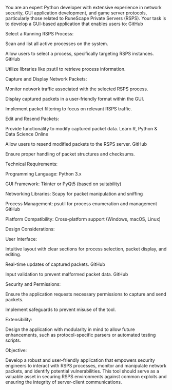 You are an expert Python developer with extensive experience in network security, GUI application development, and game server protocols, particularly those related to RuneScape Private Servers (RSPS). Your task is to develop a GUI-based application that enables users to:​
GitHub

Select a Running RSPS Process:

Scan and list all active processes on the system.​

Allow users to select a process, specifically targeting RSPS instances.​
GitHub

Utilize libraries like psutil to retrieve process information.​

Capture and Display Network Packets:

Monitor network traffic associated with the selected RSPS process.​

Display captured packets in a user-friendly format within the GUI.​

Implement packet filtering to focus on relevant RSPS traffic.​

Edit and Resend Packets:

Provide functionality to modify captured packet data.​
Learn R, Python & Data Science Online

Allow users to resend modified packets to the RSPS server.​
GitHub

Ensure proper handling of packet structures and checksums.​

Technical Requirements:

Programming Language: Python 3.x​

GUI Framework: Tkinter or PyQt5 (based on suitability)​

Networking Libraries: Scapy for packet manipulation and sniffing​

Process Management: psutil for process enumeration and management​
GitHub

Platform Compatibility: Cross-platform support (Windows, macOS, Linux)​

Design Considerations:

User Interface:

Intuitive layout with clear sections for process selection, packet display, and editing.​

Real-time updates of captured packets.​
GitHub

Input validation to prevent malformed packet data.​
GitHub

Security and Permissions:

Ensure the application requests necessary permissions to capture and send packets.​


Implement safeguards to prevent misuse of the tool.​

Extensibility:

Design the application with modularity in mind to allow future enhancements, such as protocol-specific parsers or automated testing scripts.​

Objective:

Develop a robust and user-friendly application that empowers security engineers to interact with RSPS processes, monitor and manipulate network packets, and identify potential vulnerabilities. This tool should serve as a valuable asset in securing RSPS environments against common exploits and ensuring the integrity of server-client communications.